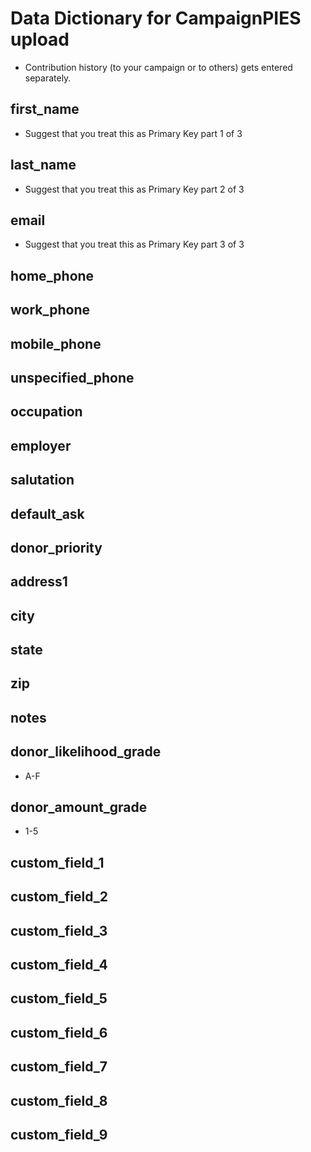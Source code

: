 ﻿# Data Dictionary for CampaignPIES upload

- Contribution history (to your campaign or to others) gets entered separately.

## first_name

- Suggest that you treat this as Primary Key part 1 of 3

## last_name

- Suggest that you treat this as Primary Key part 2 of 3

## email

- Suggest that you treat this as Primary Key part 3 of 3

## home_phone
## work_phone
## mobile_phone
## unspecified_phone
## occupation
## employer
## salutation
## default_ask
## donor_priority
## address1
## city
## state
## zip
## notes
## donor_likelihood_grade

- A-F

## donor_amount_grade

- 1-5

## custom_field_1
## custom_field_2
## custom_field_3
## custom_field_4
## custom_field_5
## custom_field_6
## custom_field_7
## custom_field_8
## custom_field_9
